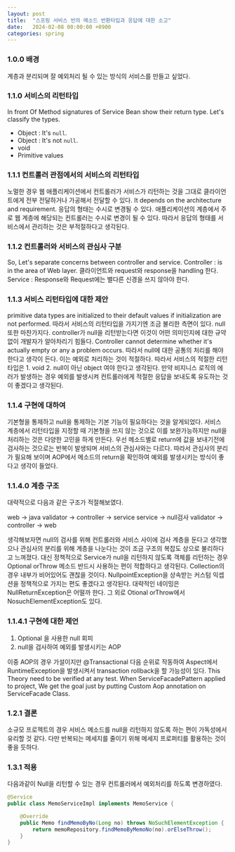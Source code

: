 ```yaml
---
layout: post
title:  "스프링 서비스 빈의 메소드 반환타입과 응답에 대한 소고"
date:   2024-02-08 00:00:00 +0900
categories: spring
---
```


### 1.0.0 배경
 계층과 분리되며 잘 예외처리 될 수 있는 방식의 서비스를 만들고 싶었다.
 
### 1.1.0 서비스의 리턴타입
 In front Of Method signatures of Service Bean show their return type. Let's classify the types.
 - Object : It's `null`.
 - Object : It's not `null`.
 - void
 - Primitive values

### 1.1.1 컨트롤러 관점에서의 서비스의 리턴타입
노멀한 경우 웹 애플리케이션에서 컨트롤러가 서비스가 리턴하는 것을 그대로 클라이언트에게 전부 전달하거나 가공해서 전달할 수 있다. It depends on the architecture and requirement. 응답의 형태는 수시로 변경될 수 있다. 애플리케이션의 계층에서 주로 웹 계층에 해당되는 컨트롤러는 수시로 변경이 될 수 있다. 따라서 응답의 형태를 서비스에서 관리하는 것은 부적절하다고 생각된다.

### 1.1.2 컨트롤러와 서비스의 관심사 구분
 So, Let's separate concerns between controller and service. 
 Controller : is in the area of Web layer. 클라이언트와 request와 response을 handling 한다. 
 Service : Response와 Request에는 별다른 신경을 쓰지 않아야 한다. 
 
### 1.1.3 서비스 리턴타입에 대한 제안
 primitive data types are initialized to their default values if initialization are not performed. 따라서 서비스의 리턴타입을 가지기엔 조금 불리한 측면이 있다.
  null 또한 마찬가지다. controller가 null을 리턴받는다면 이것이 어떤 의미인지에 대한 규약없이 개발자가 알아차리기 힘들다. Controller cannot determine whether it's actually empty or any a problem occurs. 따라서 null에 대한 공통의 처리를 해야한다고 생각이 든다. 이는 예외로 처리하는 것이 적절하다. 따라서 서비스의 적절한 리턴타입은 1. void 2. null이 아닌 object 여야 한다고 생각된다. 만약 비지니스 로직의 에러가 발생하는 경우 예외를 발생시켜 컨트롤러에게 적절한 응답을 보내도록 유도하는 것이 좋겠다고 생각된다.
 
### 1.1.4 구현에 대하여
 기본형을 통제하고 null을 통제하는 기본 기능이 필요하다는 것을 알게되었다. 서비스 계층에서 리턴타입을 지정할 때 기본형을 쓰지 않는 것으로 이를 보완가능하지만 null을 처리하는 것은 다양한 고민을 하게 만든다. 우선 메소드별로 return에 값을 보내기전에 검사하는 것으로는 반복이 발생되며 서비스의 관심사와는 다르다. 따라서 관심사의 분리가 필요해 보이며 AOP에서 메소드의 return을 확인하여 예외를 발생시키는 방식이 좋다고 생각이 들었다. 

### 1.1.4.0 계층 구조
 대략적으로 다음과 같은 구조가 적절해보였다.

 web -> java validator -> controller -> service
 service -> null검사 validator -> controller -> web
 
 생각해보자면 null의 검사를 위해 컨트롤러와 서비스 사이에 검사 계층을 둔다고 생각했으나 관심사의 분리를 위해 계층을 나눈다는 것이 조금 구조의 복잡도 상으로 불리하다고 느껴졌다.
 대신 정책적으로 Service가 null을 리턴하지 않도록 객체를 리턴하는 경우 Optional orThrow 메소드 반드시 사용하는 편이 적합하다고 생각된다. Collection의 경우 내부가 비어있어도 괜찮을 것이다. NullpointException을 상속받는 커스텀 익셉션을 정책적으로 가지는 편도 좋겠다고 생각된다. 대략적인 네이밍은 NullReturnException은 어떨까 한다. 그 외로 Otional orThrow에서 NosuchElementException도 있다. 

### 1.1.4.1 구현에 대한 제언
1. Optional 을 사용한 null 회피
2. null을 검사하여 예외를 발생시키는 AOP

이중 AOP의 경우 가설이지만 @Transactional 다음 순위로 작동하여 Aspect에서 RuntimeException을 발생시켜서 transaction rollback을 할 가능성이 있다. This Theory need to be verified at any test. When ServiceFacadePattern applied to project, We get the goal just by putting Custom Aop annotation on ServiceFacade Class. 

### 1.2.1 결론
소규모 프로젝트의 경우 서비스 메소드를 null을 리턴하지 않도록 하는 편이 가독성에서 유리할 것 같다. 다만 반복되는 메세지를 줄이기 위해 메세지 프로퍼티를 활용하는 것이 좋을 듯하다.

### 1.3.1 적용 
다음과같이 Null을 리턴할 수 있는 경우 컨트롤러에서 예외처리를 하도록 변경하였다. 

```java
@Service
public class MemoServiceImpl implements MemoService {

    @Override
    public Memo findMemoByNo(Long no) throws NoSuchElementException {
        return memoRepository.findMemoByMemoNo(no).orElseThrow();
    }
}
```
